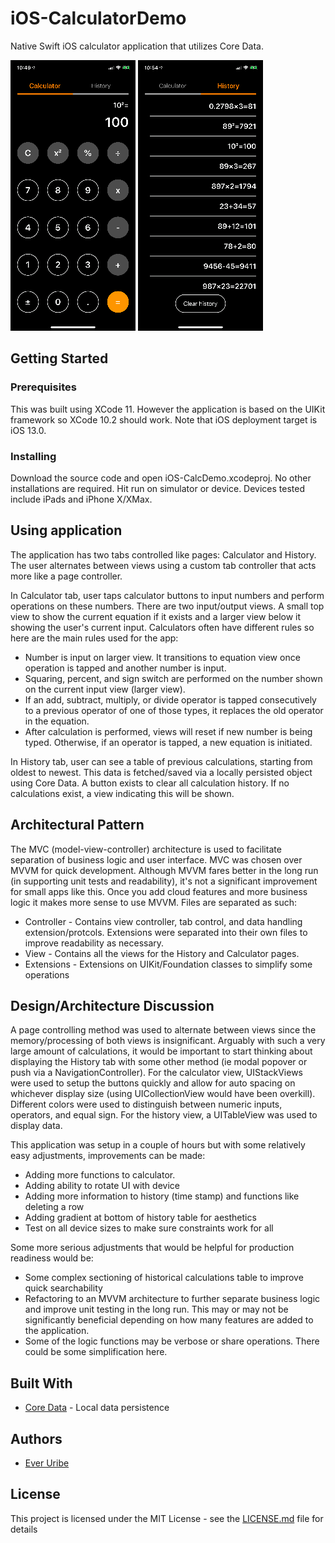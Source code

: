 # iOS-CalculatorDemo

Native Swift iOS calculator application that utilizes Core Data.

![Calculator Page](CalculatorPage.png)
![History Page](HistoryPage.png)

## Getting Started

### Prerequisites

This was built using XCode 11. However the application is based on the UIKit framework so XCode 10.2 should work.  Note that iOS deployment target is iOS 13.0.

### Installing

Download the source code and open iOS-CalcDemo.xcodeproj. No other installations are required. Hit run on simulator or device. Devices tested include iPads and iPhone X/XMax. 

## Using application

The application has two tabs controlled like pages: Calculator and History. The user alternates between views using a custom tab controller that acts more like a page controller. 

In Calculator tab, user taps calculator buttons to input numbers and perform operations on these numbers. There are two input/output views. A small top view to show the current equation if it exists and a larger view below it showing the user's current input. Calculators often have different rules so here are the main rules used for the app:
* Number is input on larger view. It transitions to equation view once operation is tapped and another number is input.
* Squaring, percent, and sign switch are performed on the number shown on the current input view (larger view).
* If an add, subtract, multiply, or divide operator is tapped consecutively to a previous operator of one of those types, it replaces the old operator in the equation.
* After calculation is performed, views will reset if new number is being typed. Otherwise, if an operator is tapped, a new equation is initiated. 

In History tab, user can see a table of previous calculations, starting from oldest to newest. This data is fetched/saved via a locally persisted object using Core Data. A button exists to clear all calculation history. If no calculations exist, a view indicating this will be shown. 

## Architectural Pattern

The MVC (model-view-controller) architecture is used to facilitate separation of business logic and user interface. MVC was chosen over MVVM for quick development. Although MVVM fares better in the long run (in supporting unit tests and readability), it's not a significant improvement for small apps like this. Once you add cloud features and more business logic it makes more sense to use MVVM. Files are separated as such:
* Controller - Contains view controller, tab control, and data handling extension/protcols. Extensions were separated into their own files to improve readability as necessary.
* View - Contains all the views for the History and Calculator pages.
* Extensions - Extensions on UIKit/Foundation classes to simplify some operations

## Design/Architecture Discussion
A page controlling method was used to alternate between views since the memory/processing of both views is insignificant. Arguably with such a very large amount of calculations, it would be important to start thinking about displaying the History tab with some other method (ie modal popover or push via a NavigationController). For the calculator view, UIStackViews were used to setup the buttons quickly and allow for auto spacing on whichever display size (using UICollectionView would have been overkill). Different colors were used to distinguish between numeric inputs, operators, and equal sign. For the history view, a UITableView was used to display data. 

This application was setup in a couple of hours but with some relatively easy adjustments, improvements can be made:
* Adding more functions to calculator.
* Adding ability to rotate UI with device
* Adding more information to history (time stamp) and functions like deleting a row
* Adding gradient at bottom of history table for aesthetics
* Test on all device sizes to make sure constraints work for all 

Some more serious adjustments that would be helpful for production readiness would be: 
* Some complex sectioning of historical calculations table to improve quick searchability
* Refactoring to an MVVM architecture to further separate business logic and improve unit testing in the long run. This may or may not be significantly beneficial depending on how many features are added to the application. 
* Some of the logic functions may be verbose or share operations. There could be some simplification here. 

## Built With

* [Core Data](https://developer.apple.com/documentation/coredata) - Local data persistence

## Authors

* [Ever Uribe](https://github.com/everuribe)

## License

This project is licensed under the MIT License - see the [LICENSE.md](LICENSE.md) file for details


